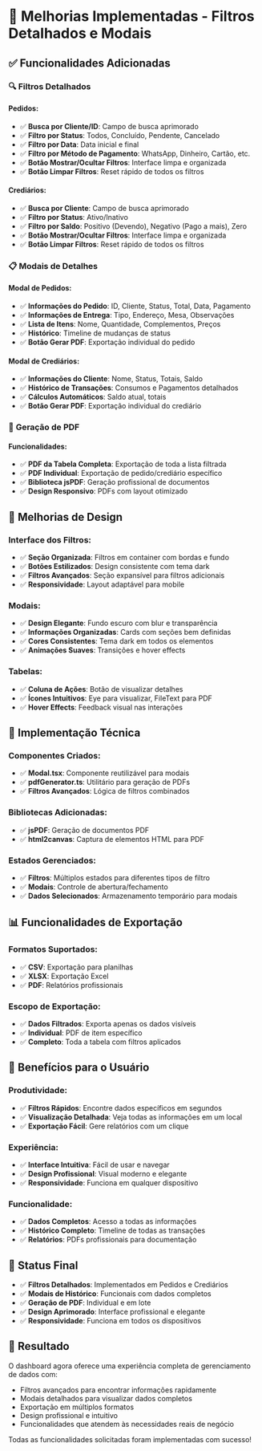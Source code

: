 # 🚀 Melhorias Implementadas - Filtros Detalhados e Modais

## ✅ Funcionalidades Adicionadas

### 🔍 **Filtros Detalhados**

#### **Pedidos:**
- ✅ **Busca por Cliente/ID**: Campo de busca aprimorado
- ✅ **Filtro por Status**: Todos, Concluído, Pendente, Cancelado
- ✅ **Filtro por Data**: Data inicial e final
- ✅ **Filtro por Método de Pagamento**: WhatsApp, Dinheiro, Cartão, etc.
- ✅ **Botão Mostrar/Ocultar Filtros**: Interface limpa e organizada
- ✅ **Botão Limpar Filtros**: Reset rápido de todos os filtros

#### **Crediários:**
- ✅ **Busca por Cliente**: Campo de busca aprimorado
- ✅ **Filtro por Status**: Ativo/Inativo
- ✅ **Filtro por Saldo**: Positivo (Devendo), Negativo (Pago a mais), Zero
- ✅ **Botão Mostrar/Ocultar Filtros**: Interface limpa e organizada
- ✅ **Botão Limpar Filtros**: Reset rápido de todos os filtros

### 📋 **Modais de Detalhes**

#### **Modal de Pedidos:**
- ✅ **Informações do Pedido**: ID, Cliente, Status, Total, Data, Pagamento
- ✅ **Informações de Entrega**: Tipo, Endereço, Mesa, Observações
- ✅ **Lista de Itens**: Nome, Quantidade, Complementos, Preços
- ✅ **Histórico**: Timeline de mudanças de status
- ✅ **Botão Gerar PDF**: Exportação individual do pedido

#### **Modal de Crediários:**
- ✅ **Informações do Cliente**: Nome, Status, Totais, Saldo
- ✅ **Histórico de Transações**: Consumos e Pagamentos detalhados
- ✅ **Cálculos Automáticos**: Saldo atual, totais
- ✅ **Botão Gerar PDF**: Exportação individual do crediário

### 📄 **Geração de PDF**

#### **Funcionalidades:**
- ✅ **PDF da Tabela Completa**: Exportação de toda a lista filtrada
- ✅ **PDF Individual**: Exportação de pedido/crediário específico
- ✅ **Biblioteca jsPDF**: Geração profissional de documentos
- ✅ **Design Responsivo**: PDFs com layout otimizado

## 🎨 **Melhorias de Design**

### **Interface dos Filtros:**
- ✅ **Seção Organizada**: Filtros em container com bordas e fundo
- ✅ **Botões Estilizados**: Design consistente com tema dark
- ✅ **Filtros Avançados**: Seção expansível para filtros adicionais
- ✅ **Responsividade**: Layout adaptável para mobile

### **Modais:**
- ✅ **Design Elegante**: Fundo escuro com blur e transparência
- ✅ **Informações Organizadas**: Cards com seções bem definidas
- ✅ **Cores Consistentes**: Tema dark em todos os elementos
- ✅ **Animações Suaves**: Transições e hover effects

### **Tabelas:**
- ✅ **Coluna de Ações**: Botão de visualizar detalhes
- ✅ **Ícones Intuitivos**: Eye para visualizar, FileText para PDF
- ✅ **Hover Effects**: Feedback visual nas interações

## 🔧 **Implementação Técnica**

### **Componentes Criados:**
- ✅ **Modal.tsx**: Componente reutilizável para modais
- ✅ **pdfGenerator.ts**: Utilitário para geração de PDFs
- ✅ **Filtros Avançados**: Lógica de filtros combinados

### **Bibliotecas Adicionadas:**
- ✅ **jsPDF**: Geração de documentos PDF
- ✅ **html2canvas**: Captura de elementos HTML para PDF

### **Estados Gerenciados:**
- ✅ **Filtros**: Múltiplos estados para diferentes tipos de filtro
- ✅ **Modais**: Controle de abertura/fechamento
- ✅ **Dados Selecionados**: Armazenamento temporário para modais

## 📊 **Funcionalidades de Exportação**

### **Formatos Suportados:**
- ✅ **CSV**: Exportação para planilhas
- ✅ **XLSX**: Exportação Excel
- ✅ **PDF**: Relatórios profissionais

### **Escopo de Exportação:**
- ✅ **Dados Filtrados**: Exporta apenas os dados visíveis
- ✅ **Individual**: PDF de item específico
- ✅ **Completo**: Toda a tabela com filtros aplicados

## 🎯 **Benefícios para o Usuário**

### **Produtividade:**
- ✅ **Filtros Rápidos**: Encontre dados específicos em segundos
- ✅ **Visualização Detalhada**: Veja todas as informações em um local
- ✅ **Exportação Fácil**: Gere relatórios com um clique

### **Experiência:**
- ✅ **Interface Intuitiva**: Fácil de usar e navegar
- ✅ **Design Profissional**: Visual moderno e elegante
- ✅ **Responsividade**: Funciona em qualquer dispositivo

### **Funcionalidade:**
- ✅ **Dados Completos**: Acesso a todas as informações
- ✅ **Histórico Completo**: Timeline de todas as transações
- ✅ **Relatórios**: PDFs profissionais para documentação

## 🚀 **Status Final**

- ✅ **Filtros Detalhados**: Implementados em Pedidos e Crediários
- ✅ **Modais de Histórico**: Funcionais com dados completos
- ✅ **Geração de PDF**: Individual e em lote
- ✅ **Design Aprimorado**: Interface profissional e elegante
- ✅ **Responsividade**: Funciona em todos os dispositivos

## 🎉 **Resultado**

O dashboard agora oferece uma experiência completa de gerenciamento de dados com:
- Filtros avançados para encontrar informações rapidamente
- Modais detalhados para visualizar dados completos
- Exportação em múltiplos formatos
- Design profissional e intuitivo
- Funcionalidades que atendem às necessidades reais de negócio

Todas as funcionalidades solicitadas foram implementadas com sucesso!
